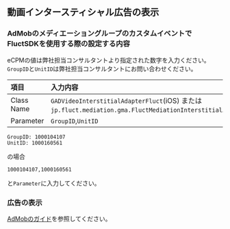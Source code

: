 ## 動画インタースティシャル広告の表示
### AdMobのメディエーショングループのカスタムイベントでFluctSDKを使用する際の設定する内容

eCPMの値は弊社担当コンサルタントより指定された数字を入力ください。`GroupID`と`UnitID`は弊社担当コンサルタントにお問い合わせください。

| 項目 | 入力内容 |
|:-----|:----- |
| Class Name | `GADVideoInterstitialAdapterFluct`(iOS) または `jp.fluct.mediation.gma.FluctMediationInterstitialAdAdapter`(Android) |
| Parameter | `GroupID`,`UnitID` |


```
GroupID: 1000104107
UnitID: 1000160561
```

の場合

```
1000104107,1000160561
```

と`Parameter`に入力してください。

### 広告の表示
[AdMobのガイド](https://developers.google.com/admob/unity/interstitial?hl=ja)を参照してください。